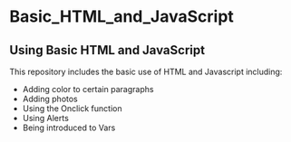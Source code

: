 # Basic_HTML_and_JavaScript

## Using Basic HTML and JavaScript
This repository includes the basic use of HTML and Javascript including: <br>
* Adding color to certain paragraphs
* Adding photos 
* Using the Onclick function
* Using Alerts
* Being introduced to Vars
